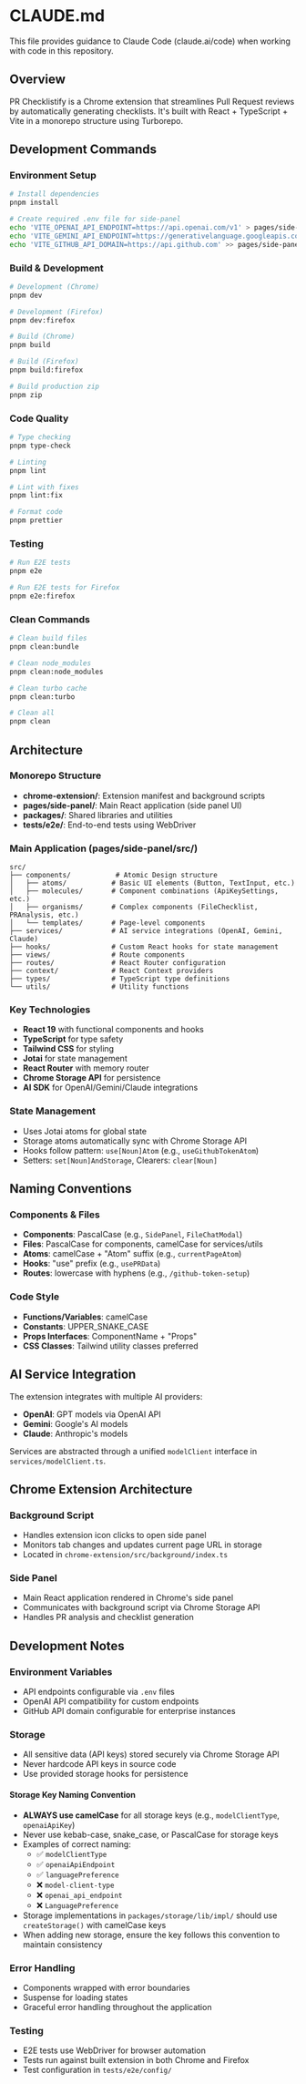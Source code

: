 # CLAUDE.md

This file provides guidance to Claude Code (claude.ai/code) when working with code in this repository.

## Overview

PR Checklistify is a Chrome extension that streamlines Pull Request reviews by automatically generating checklists. It's built with React + TypeScript + Vite in a monorepo structure using Turborepo.

## Development Commands

### Environment Setup
```bash
# Install dependencies
pnpm install

# Create required .env file for side-panel
echo 'VITE_OPENAI_API_ENDPOINT=https://api.openai.com/v1' > pages/side-panel/.env
echo 'VITE_GEMINI_API_ENDPOINT=https://generativelanguage.googleapis.com/v1beta/openai/' >> pages/side-panel/.env
echo 'VITE_GITHUB_API_DOMAIN=https://api.github.com' >> pages/side-panel/.env
```

### Build & Development
```bash
# Development (Chrome)
pnpm dev

# Development (Firefox)
pnpm dev:firefox

# Build (Chrome)
pnpm build

# Build (Firefox)
pnpm build:firefox

# Build production zip
pnpm zip
```

### Code Quality
```bash
# Type checking
pnpm type-check

# Linting
pnpm lint

# Lint with fixes
pnpm lint:fix

# Format code
pnpm prettier
```

### Testing
```bash
# Run E2E tests
pnpm e2e

# Run E2E tests for Firefox
pnpm e2e:firefox
```

### Clean Commands
```bash
# Clean build files
pnpm clean:bundle

# Clean node_modules
pnpm clean:node_modules

# Clean turbo cache
pnpm clean:turbo

# Clean all
pnpm clean
```

## Architecture

### Monorepo Structure
- **chrome-extension/**: Extension manifest and background scripts
- **pages/side-panel/**: Main React application (side panel UI)
- **packages/**: Shared libraries and utilities
- **tests/e2e/**: End-to-end tests using WebDriver

### Main Application (pages/side-panel/src/)
```
src/
├── components/           # Atomic Design structure
│   ├── atoms/           # Basic UI elements (Button, TextInput, etc.)
│   ├── molecules/       # Component combinations (ApiKeySettings, etc.)
│   ├── organisms/       # Complex components (FileChecklist, PRAnalysis, etc.)
│   └── templates/       # Page-level components
├── services/            # AI service integrations (OpenAI, Gemini, Claude)
├── hooks/               # Custom React hooks for state management
├── views/               # Route components
├── routes/              # React Router configuration
├── context/             # React Context providers
├── types/               # TypeScript type definitions
└── utils/               # Utility functions
```

### Key Technologies
- **React 19** with functional components and hooks
- **TypeScript** for type safety
- **Tailwind CSS** for styling
- **Jotai** for state management
- **React Router** with memory router
- **Chrome Storage API** for persistence
- **AI SDK** for OpenAI/Gemini/Claude integrations

### State Management
- Uses Jotai atoms for global state
- Storage atoms automatically sync with Chrome Storage API
- Hooks follow pattern: `use[Noun]Atom` (e.g., `useGithubTokenAtom`)
- Setters: `set[Noun]AndStorage`, Clearers: `clear[Noun]`

## Naming Conventions

### Components & Files
- **Components**: PascalCase (e.g., `SidePanel`, `FileChatModal`)
- **Files**: PascalCase for components, camelCase for services/utils
- **Atoms**: camelCase + "Atom" suffix (e.g., `currentPageAtom`)
- **Hooks**: "use" prefix (e.g., `usePRData`)
- **Routes**: lowercase with hyphens (e.g., `/github-token-setup`)

### Code Style
- **Functions/Variables**: camelCase
- **Constants**: UPPER_SNAKE_CASE
- **Props Interfaces**: ComponentName + "Props"
- **CSS Classes**: Tailwind utility classes preferred

## AI Service Integration

The extension integrates with multiple AI providers:
- **OpenAI**: GPT models via OpenAI API
- **Gemini**: Google's AI models
- **Claude**: Anthropic's models

Services are abstracted through a unified `modelClient` interface in `services/modelClient.ts`.

## Chrome Extension Architecture

### Background Script
- Handles extension icon clicks to open side panel
- Monitors tab changes and updates current page URL in storage
- Located in `chrome-extension/src/background/index.ts`

### Side Panel
- Main React application rendered in Chrome's side panel
- Communicates with background script via Chrome Storage API
- Handles PR analysis and checklist generation

## Development Notes

### Environment Variables
- API endpoints configurable via `.env` files
- OpenAI API compatibility for custom endpoints
- GitHub API domain configurable for enterprise instances

### Storage
- All sensitive data (API keys) stored securely via Chrome Storage API
- Never hardcode API keys in source code
- Use provided storage hooks for persistence

#### Storage Key Naming Convention
- **ALWAYS use camelCase** for all storage keys (e.g., `modelClientType`, `openaiApiKey`)
- Never use kebab-case, snake_case, or PascalCase for storage keys
- Examples of correct naming:
  - ✅ `modelClientType`
  - ✅ `openaiApiEndpoint`
  - ✅ `languagePreference`
  - ❌ `model-client-type`
  - ❌ `openai_api_endpoint`
  - ❌ `LanguagePreference`
- Storage implementations in `packages/storage/lib/impl/` should use `createStorage()` with camelCase keys
- When adding new storage, ensure the key follows this convention to maintain consistency

### Error Handling
- Components wrapped with error boundaries
- Suspense for loading states
- Graceful error handling throughout the application

### Testing
- E2E tests use WebDriver for browser automation
- Tests run against built extension in both Chrome and Firefox
- Test configuration in `tests/e2e/config/`